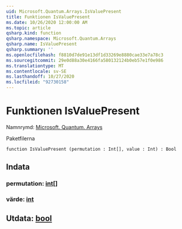 ```yaml
---
uid: Microsoft.Quantum.Arrays.IsValuePresent
title: Funktionen IsValuePresent
ms.date: 10/26/2020 12:00:00 AM
ms.topic: article
qsharp.kind: function
qsharp.namespace: Microsoft.Quantum.Arrays
qsharp.name: IsValuePresent
qsharp.summary: ''
ms.openlocfilehash: f8810d7de91e13df1d33269e8880cae33e7a78c3
ms.sourcegitcommit: 29e0d88a30e4166fa580132124b0eb57e1f0e986
ms.translationtype: MT
ms.contentlocale: sv-SE
ms.lasthandoff: 10/27/2020
ms.locfileid: "92730158"
---
```

# <a name="isvaluepresent-function"></a>Funktionen IsValuePresent

Namnrymd: [Microsoft. Quantum. Arrays](xref:Microsoft.Quantum.Arrays)

Paketfilerna [](https://nuget.org/packages/)




```qsharp
function IsValuePresent (permutation : Int[], value : Int) : Bool
```


## <a name="input"></a>Indata

### <a name="permutation--int"></a>permutation: [int](xref:microsoft.quantum.lang-ref.int)[]




### <a name="value--int"></a>värde: [int](xref:microsoft.quantum.lang-ref.int)





## <a name="output--bool"></a>Utdata: [bool](xref:microsoft.quantum.lang-ref.bool)

